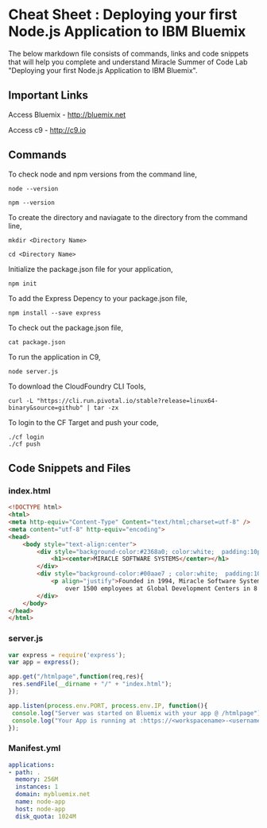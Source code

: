 # Cheat Sheet : Deploying your first Node.js Application to IBM Bluemix

The below markdown file consists of commands, links and code snippets that will help you complete and understand Miracle Summer of Code Lab "Deploying your first Node.js Application to IBM Bluemix".

## Important Links

Access Bluemix - http://bluemix.net

Access c9 - http://c9.io

## Commands

To check node and npm versions from the command line,

```shell
node --version

npm --version
```
To create the directory and naviagate to the directory from the command line,

```shell
mkdir <Directory Name>

cd <Directory Name>
```

Initialize the package.json file for your application,

```shell
npm init
```

To add the Express Depency to your package.json file,

```shell
npm install --save express
```

To check out the package.json file,

```shell
cat package.json
```
To run the application in C9,

```shell
node server.js
```

To download the CloudFoundry CLI Tools,

```shell
curl -L "https://cli.run.pivotal.io/stable?release=linux64-binary&source=github" | tar -zx
```

To login to the CF Target and push your code,

```shell
./cf login
./cf push
```

## Code Snippets and Files

### index.html

```html
<!DOCTYPE html>
<html>
<meta http-equiv="Content-Type" Content="text/html;charset=utf-8" />
<meta content="utf-8" http-equiv="encoding">
<head>
    <body style="text-align:center">
        <div style="background-color:#2368a0; color:white;  padding:10px; width:40%; margin-left:30%;margin-top:10%; ">
            <h1><center>MIRACLE SOFTWARE SYSTEMS</center></h1>
        </div>
        <div style="background-color:#00aae7 ; color:white;  padding:10px; width:40%; margin-left:30%; text-align:center;  ">
            <p align="justify">Founded in 1994, Miracle Software Systems, Inc. is a private minority firm headquartered in Novi,MI(USA).For the past 2 decades teams at Miracle have helped numerous customers rapidly transition their IT to a Service Oriented Architecture.With
                over 1500 employees at Global Development Centers in 8 countries, Miracle has been able to carve a mark into niche IT Services.</p>
        </div>
    </body>
</head>
</html>
```

### server.js

```javascript
var express = require('express');
var app = express();

app.get("/htmlpage",function(req,res){
 res.sendFile(__dirname + "/" + "index.html");
});

app.listen(process.env.PORT, process.env.IP, function(){
 console.log("Server was started on Bluemix with your app @ /htmlpage");
 console.log("Your App is running at :https://<workspacename>-<username>.c9users.io/<applicationpath>");
});
```

### Manifest.yml

```yaml
applications:
- path: .
  memory: 256M
  instances: 1
  domain: mybluemix.net
  name: node-app
  host: node-app
  disk_quota: 1024M
```
